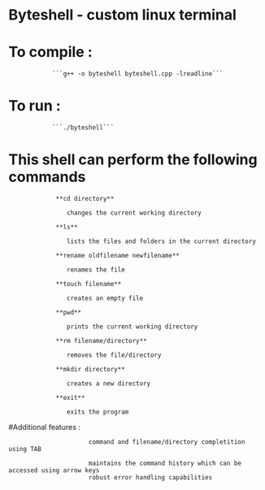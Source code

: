 # Byteshell - custom linux terminal


# To compile : 
                ```g++ -o byteshell byteshell.cpp -lreadline```  
# To run      :
                ```./byteshell```

# This shell can perform the following commands 
 
                 **cd directory**
  
                    changes the current working directory  
                  
                 **ls**
  
                    lists the files and folders in the current directory  
                  
                 **rename oldfilename newfilename**
  
                    renames the file
  
                 **touch filename**
  
                    creates an empty file
  
                 **pwd**
  
                    prints the current working directory
  
                 **rm filename/directory**
  
                    removes the file/directory
  
                 **mkdir directory**
  
                    creates a new directory
  
                 **exit**
  
                    exits the program
  

#Additional features :
 
                          command and filename/directory completition using TAB
  
                          maintains the command history which can be accessed using arrow keys
                          robust error handling capabilities
